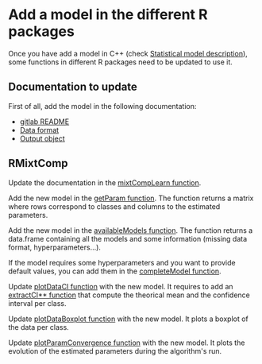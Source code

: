 # Add a model in the different R packages

Once you have add a model in C++ (check [Statistical model description](./howToAddModel.md)), some functions in different R packages need to be updated to use it.


## Documentation to update

First of all, add the model in the following documentation:

* [gitlab README](../../README.md)
* [Data format](./dataFormat.md)
* [Output object](./objectOutput.md)

## RMixtComp

Update the documentation in the [mixtCompLearn function](../RMixtComp/R/MIXTCOMP_mixtCompLearn.R).

Add the new model in the [getParam function](../RMixtComp/R/MIXTCOMP_getParam.R). The function returns a matrix where rows correspond to classes and columns to the estimated parameters.

Add the new model in the [availableModels function](../RMixtComp/R/MIXTCOMP_misc.R). The function returns a data.frame containing all the models and some information (missing data format, hyperparameters...).

If the model requires some hyperparameters and you want to provide default values, you can add them in the [completeModel function](../RMixtComp/R/MIXTCOMP_formatData.R).

Update [plotDataCI function](../RMixtComp/R/PLOT_plotUnivariateDistributions.R) with the new model. It requires to add an [extractCI** function](../RMixtComp/R/PLOT_extractCIbounds.R) that compute the theorical mean and the confidence interval per class.

Update [plotDataBoxplot function](../RMixtComp/R/PLOT_plotUnivariateBoxplots.R) with the new model. It plots a boxplot of the data per class.

Update [plotParamConvergence function](../RMixtComp/R/PLOT_plotConvergence.R) with the new model. It plots the evolution of the estimated parameters during the algorithm's run.
